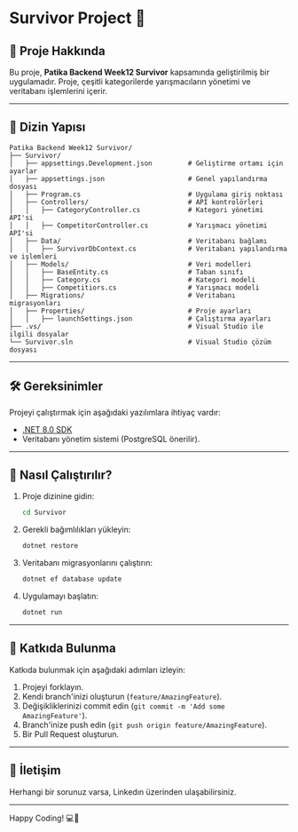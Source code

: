 # Survivor Project 🎯

## 📖 Proje Hakkında
Bu proje, **Patika Backend Week12 Survivor** kapsamında geliştirilmiş bir uygulamadır. Proje, çeşitli kategorilerde yarışmacıların yönetimi ve veritabanı işlemlerini içerir.

---

## 📂 Dizin Yapısı
```
Patika Backend Week12 Survivor/
├── Survivor/
│   ├── appsettings.Development.json         # Geliştirme ortamı için ayarlar
│   ├── appsettings.json                     # Genel yapılandırma dosyası
│   ├── Program.cs                           # Uygulama giriş noktası
│   ├── Controllers/                         # API kontrolörleri
│   │   ├── CategoryController.cs            # Kategori yönetimi API'si
│   │   ├── CompetitorController.cs          # Yarışmacı yönetimi API'si
│   ├── Data/                                # Veritabanı bağlamı
│   │   ├── SurvivorDbContext.cs             # Veritabanı yapılandırma ve işlemleri
│   ├── Models/                              # Veri modelleri
│   │   ├── BaseEntity.cs                    # Taban sınıfı
│   │   ├── Category.cs                      # Kategori modeli
│   │   ├── Competitiors.cs                  # Yarışmacı modeli
│   ├── Migrations/                          # Veritabanı migrasyonları
│   ├── Properties/                          # Proje ayarları
│   │   ├── launchSettings.json              # Çalıştırma ayarları
├── .vs/                                     # Visual Studio ile ilgili dosyalar
└── Survivor.sln                             # Visual Studio çözüm dosyası
```

---

## 🛠 Gereksinimler
Projeyi çalıştırmak için aşağıdaki yazılımlara ihtiyaç vardır:
- [.NET 8.0 SDK](https://dotnet.microsoft.com/)
- Veritabanı yönetim sistemi (PostgreSQL önerilir).

---

## 🚀 Nasıl Çalıştırılır?
1. Proje dizinine gidin:
   ```bash
   cd Survivor
   ```
2. Gerekli bağımlılıkları yükleyin:
   ```bash
   dotnet restore
   ```
3. Veritabanı migrasyonlarını çalıştırın:
   ```bash
   dotnet ef database update
   ```
4. Uygulamayı başlatın:
   ```bash
   dotnet run
   ```

---

## 👥 Katkıda Bulunma
Katkıda bulunmak için aşağıdaki adımları izleyin:
1. Projeyi forklayın.
2. Kendi branch'inizi oluşturun (`feature/AmazingFeature`).
3. Değişikliklerinizi commit edin (`git commit -m 'Add some AmazingFeature'`).
4. Branch'inize push edin (`git push origin feature/AmazingFeature`).
5. Bir Pull Request oluşturun.

---

## 📧 İletişim
Herhangi bir sorunuz varsa, Linkedın üzerinden ulaşabilirsiniz.

---

Happy Coding! 💻🚀
